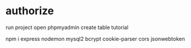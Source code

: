 # authorize
run project 
open phpmyadmin create table tutorial 

npm i express nodemon mysql2 bcrypt cookie-parser cors jsonwebtoken